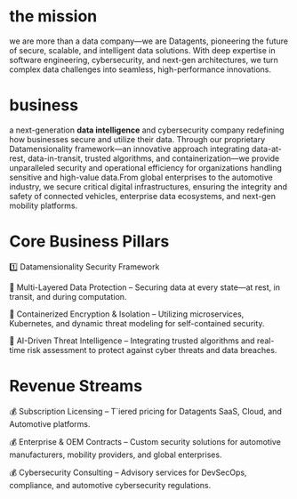 # the mission
we are more than a data company—we are Datagents, pioneering the future of secure, scalable, and intelligent data solutions. With deep expertise in software engineering, cybersecurity, and next-gen architectures, we turn complex data challenges into seamless, high-performance innovations.

# business
a next-generation **data intelligence** and cybersecurity company redefining how businesses secure and utilize their data. Through our proprietary Datamensionality framework—an innovative approach integrating data-at-rest, data-in-transit, trusted algorithms, and containerization—we provide unparalleled security and operational efficiency for organizations handling sensitive and high-value data.From global enterprises to the automotive industry, we secure critical digital infrastructures, ensuring the integrity and safety of connected vehicles, enterprise data ecosystems, and next-gen mobility platforms.

# Core Business Pillars

1️⃣ Datamensionality Security Framework

🚀 Multi-Layered Data Protection – Securing data at every state—at rest, in transit, and during computation.

🔐 Containerized Encryption & Isolation – Utilizing microservices, Kubernetes, and dynamic threat modeling for self-contained security.

🤖 AI-Driven Threat Intelligence – Integrating trusted algorithms and real-time risk assessment to protect against cyber threats and data breaches.

# Revenue Streams

💰 Subscription Licensing – T`iered pricing for Datagents SaaS, Cloud, and Automotive platforms.

💰 Enterprise & OEM Contracts – Custom security solutions for automotive manufacturers, mobility providers, and global enterprises.

💰 Cybersecurity Consulting – Advisory services for DevSecOps, compliance, and automotive cybersecurity regulations.